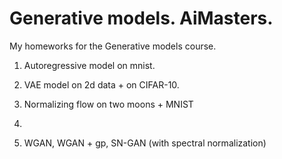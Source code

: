 # Generative models. AiMasters.

My homeworks for the Generative models course.

1. Autoregressive model on mnist.

2. VAE model on 2d data + on CIFAR-10.

3. Normalizing flow on two moons + MNIST

4.

5. WGAN, WGAN + gp, SN-GAN (with spectral normalization)
